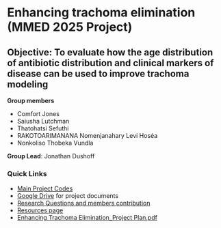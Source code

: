 # Enhancing trachoma elimination (MMED 2025 Project)

## Objective: To evaluate how  the age distribution of antibiotic distribution and clinical markers of disease can be used to improve trachoma modeling

**Group members**
- Comfort Jones
- Saiusha Lutchman
- Thatohatsi Sefuthi
- RAKOTOARIMANANA Nomenjanahary Levi Hoséa
- Nonkoliso Thobeka Vundla

**Group Lead**: Jonathan Dushoff

### Quick Links
  - [Main Project Codes](https://github.com/Commiejones/MMED-2025-Enhancing-trachoma-elimination/tree/c5297514f2ec062912de2819a1ad382755f4e2f3/Main%20Codes)
  - [Google Drive](https://drive.google.com/drive/u/0/folders/1RP6rM1Pky1ktKS0UwlI6ghnJioD7OPKc) for project documents
  - [Research Questions and members contribution](https://docs.google.com/document/d/1KClwIQRum1XEbzgLSey7Pvsybo0mwRPbJHrX4CfjF1A/edit?tab=t.0#heading=h.hidt2gwvv67y)
  - [Resources page](resources.md)
  - [Enhancing Trachoma Elimination_Project Plan.pdf](https://github.com/user-attachments/files/20901540/Enhancing.Trachoma.Elimination_Project.Plan.pdf)
